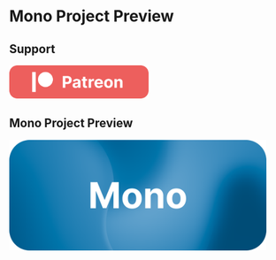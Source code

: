 # Mono Project Preview

## Support
<div>
    <a href="https://www.patreon.com/witalihirsch">
        <img src="images/patreon.png" height="60px" >
    </a>
</div>

## Mono Project Preview
<div>
    <a href="https://www.patreon.com/witalihirsch">
        <img src="images/monoproject.png" height="200px" >
    </a>
</div> 